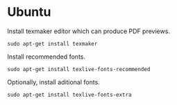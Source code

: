 Ubuntu
======

Install texmaker editor which can produce PDF previews.

```
sudo apt-get install texmaker
```

Install recommended fonts.

```
sudo apt-get install texlive-fonts-recommended
```

Optionally, install aditional fonts.

```
sudo apt-get install texlive-fonts-extra
```